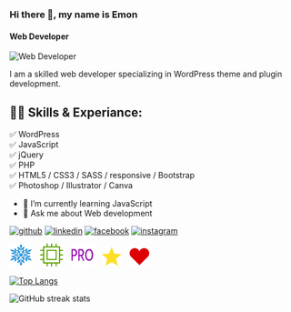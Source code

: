 ### Hi there 👋, my name is Emon
#### Web Developer
![Web Developer](https://scontent.fdac5-2.fna.fbcdn.net/v/t39.30808-6/449032594_994014829062511_103210885034004511_n.jpg?stp=dst-jpg_s960x960&_nc_cat=102&ccb=1-7&_nc_sid=cc71e4&_nc_eui2=AeErA4wR7i2Hfb_bKATUPzMe7VP_45_PFBPtU__jn88UE7RMCwOkrVwLdjjAozMzdOAkFu_3vEGsCRMvis2alHat&_nc_ohc=YRzggDhmZMoQ7kNvgFSk3Rw&_nc_ht=scontent.fdac5-2.fna&_nc_gid=AgPxxR-febYinmUDAQZXOUj&oh=00_AYCpgCSArj48SKPlrmdUSz8p7Wx8NpmqbkUN8BjRx2fiSA&oe=6714F047)

I am a skilled web developer specializing in WordPress theme and plugin development.


## 👨‍💻 Skills & Experiance: 
✅ WordPress <br> 
✅ JavaScript <br>
✅ jQuery <br>
✅ PHP <br>
✅ HTML5 / CSS3 / SASS / responsive / Bootstrap <br>
✅ Photoshop / Illustrator / Canva <br>



- 🌱 I’m currently learning JavaScript 
- 💬 Ask me about Web development 


[<img src='https://cdn.jsdelivr.net/npm/simple-icons@3.0.1/icons/github.svg' alt='github' height='40'>](https://github.com/EmonMiah-lab)  [<img src='https://cdn.jsdelivr.net/npm/simple-icons@3.0.1/icons/linkedin.svg' alt='linkedin' height='40'>](https://www.linkedin.com/in/https://www.linkedin.com/in/emon-miah?utm_source=share&utm_campaign=share_via&utm_content=profile&utm_medium=android_app/)  [<img src='https://cdn.jsdelivr.net/npm/simple-icons@3.0.1/icons/facebook.svg' alt='facebook' height='40'>](https://www.facebook.com/https://www.facebook.com/bd.don.9883?mibextid=ZbWKwL)  [<img src='https://cdn.jsdelivr.net/npm/simple-icons@3.0.1/icons/instagram.svg' alt='instagram' height='40'>](https://www.instagram.com/emonmiah4087/)  

<a href='https://archiveprogram.github.com/'><img src='https://raw.githubusercontent.com/acervenky/animated-github-badges/master/assets/acbadge.gif' width='40' height='40'></a> <a href='https://docs.github.com/en/developers'><img src='https://raw.githubusercontent.com/acervenky/animated-github-badges/master/assets/devbadge.gif' width='40' height='40'></a> <a href='https://github.com/pricing'><img src='https://raw.githubusercontent.com/acervenky/animated-github-badges/master/assets/pro.gif' width='40' height='40'></a> <a href='https://stars.github.com/'><img src='https://raw.githubusercontent.com/acervenky/animated-github-badges/master/assets/starbadge.gif' width='35' height='35'></a> <a href='https://docs.github.com/en/github/supporting-the-open-source-community-with-github-sponsors'><img src='https://raw.githubusercontent.com/acervenky/animated-github-badges/master/assets/sponsorbadge.gif' width='35' height='35'></a> 

[![Top Langs](https://github-readme-stats.vercel.app/api/top-langs/?username=EmonMiah-lab)](https://github.com/anuraghazra/github-readme-stats)

![GitHub streak stats](https://streak-stats.demolab.com/?user=EmonMiah-lab)  

